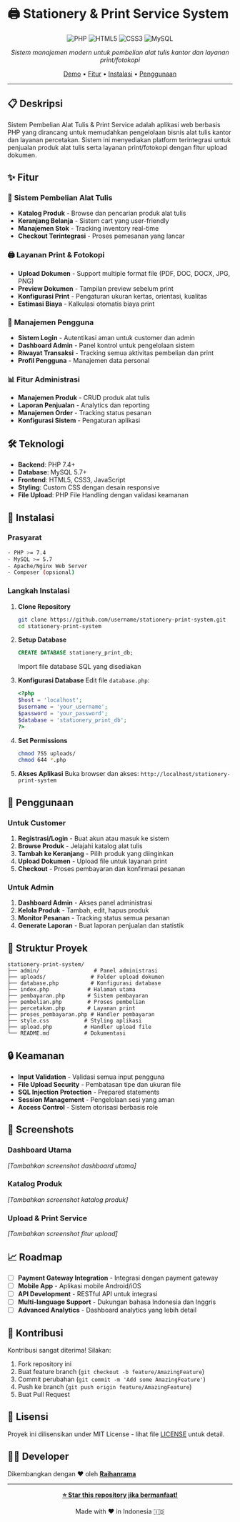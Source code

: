 # 🖨️ Stationery & Print Service System

<div align="center">

![PHP](https://img.shields.io/badge/PHP-777BB4?style=for-the-badge&logo=php&logoColor=white)
![HTML5](https://img.shields.io/badge/HTML5-E34F26?style=for-the-badge&logo=html5&logoColor=white)
![CSS3](https://img.shields.io/badge/CSS3-1572B6?style=for-the-badge&logo=css3&logoColor=white)
![MySQL](https://img.shields.io/badge/MySQL-005C84?style=for-the-badge&logo=mysql&logoColor=white)

*Sistem manajemen modern untuk pembelian alat tulis kantor dan layanan print/fotokopi*

[Demo](#demo) • [Fitur](#-fitur) • [Instalasi](#-instalasi) • [Penggunaan](#-penggunaan)

</div>

---

## 📋 Deskripsi

Sistem Pembelian Alat Tulis & Print Service adalah aplikasi web berbasis PHP yang dirancang untuk memudahkan pengelolaan bisnis alat tulis kantor dan layanan percetakan. Sistem ini menyediakan platform terintegrasi untuk penjualan produk alat tulis serta layanan print/fotokopi dengan fitur upload dokumen.

## ✨ Fitur

### 🛒 **Sistem Pembelian Alat Tulis**
- **Katalog Produk** - Browse dan pencarian produk alat tulis
- **Keranjang Belanja** - Sistem cart yang user-friendly
- **Manajemen Stok** - Tracking inventory real-time
- **Checkout Terintegrasi** - Proses pemesanan yang lancar

### 🖨️ **Layanan Print & Fotokopi**
- **Upload Dokumen** - Support multiple format file (PDF, DOC, DOCX, JPG, PNG)
- **Preview Dokumen** - Tampilan preview sebelum print
- **Konfigurasi Print** - Pengaturan ukuran kertas, orientasi, kualitas
- **Estimasi Biaya** - Kalkulasi otomatis biaya print

### 👤 **Manajemen Pengguna**
- **Sistem Login** - Autentikasi aman untuk customer dan admin
- **Dashboard Admin** - Panel kontrol untuk pengelolaan sistem
- **Riwayat Transaksi** - Tracking semua aktivitas pembelian dan print
- **Profil Pengguna** - Manajemen data personal

### 📊 **Fitur Administrasi**
- **Manajemen Produk** - CRUD produk alat tulis
- **Laporan Penjualan** - Analytics dan reporting
- **Manajemen Order** - Tracking status pesanan
- **Konfigurasi Sistem** - Pengaturan aplikasi

## 🛠️ Teknologi

- **Backend**: PHP 7.4+
- **Database**: MySQL 5.7+
- **Frontend**: HTML5, CSS3, JavaScript
- **Styling**: Custom CSS dengan desain responsive
- **File Upload**: PHP File Handling dengan validasi keamanan

## 🚀 Instalasi

### Prasyarat
```bash
- PHP >= 7.4
- MySQL >= 5.7
- Apache/Nginx Web Server
- Composer (opsional)
```

### Langkah Instalasi

1. **Clone Repository**
   ```bash
   git clone https://github.com/username/stationery-print-system.git
   cd stationery-print-system
   ```

2. **Setup Database**
   ```sql
   CREATE DATABASE stationery_print_db;
   ```
   Import file database SQL yang disediakan

3. **Konfigurasi Database**
   Edit file `database.php`:
   ```php
   <?php
   $host = 'localhost';
   $username = 'your_username';
   $password = 'your_password';
   $database = 'stationery_print_db';
   ?>
   ```

4. **Set Permissions**
   ```bash
   chmod 755 uploads/
   chmod 644 *.php
   ```

5. **Akses Aplikasi**
   Buka browser dan akses: `http://localhost/stationery-print-system`

## 📖 Penggunaan

### Untuk Customer
1. **Registrasi/Login** - Buat akun atau masuk ke sistem
2. **Browse Produk** - Jelajahi katalog alat tulis
3. **Tambah ke Keranjang** - Pilih produk yang diinginkan
4. **Upload Dokumen** - Upload file untuk layanan print
5. **Checkout** - Proses pembayaran dan konfirmasi pesanan

### Untuk Admin
1. **Dashboard Admin** - Akses panel administrasi
2. **Kelola Produk** - Tambah, edit, hapus produk
3. **Monitor Pesanan** - Tracking status semua pesanan
4. **Generate Laporan** - Buat laporan penjualan dan statistik

## 📁 Struktur Proyek

```
stationery-print-system/
├── admin/                 # Panel administrasi
├── uploads/              # Folder upload dokumen
├── database.php          # Konfigurasi database
├── index.php            # Halaman utama
├── pembayaran.php       # Sistem pembayaran
├── pembelian.php        # Proses pembelian
├── percetakan.php       # Layanan print
├── proses_pembayaran.php # Handler pembayaran
├── style.css           # Styling aplikasi
├── upload.php          # Handler upload file
└── README.md           # Dokumentasi
```

## 🔒 Keamanan

- **Input Validation** - Validasi semua input pengguna
- **File Upload Security** - Pembatasan tipe dan ukuran file
- **SQL Injection Protection** - Prepared statements
- **Session Management** - Pengelolaan sesi yang aman
- **Access Control** - Sistem otorisasi berbasis role

## 🎨 Screenshots

### Dashboard Utama
*[Tambahkan screenshot dashboard utama]*

### Katalog Produk
*[Tambahkan screenshot katalog produk]*

### Upload & Print Service
*[Tambahkan screenshot fitur upload]*

## 📈 Roadmap

- [ ] **Payment Gateway Integration** - Integrasi dengan payment gateway
- [ ] **Mobile App** - Aplikasi mobile Android/iOS
- [ ] **API Development** - RESTful API untuk integrasi
- [ ] **Multi-language Support** - Dukungan bahasa Indonesia dan Inggris
- [ ] **Advanced Analytics** - Dashboard analytics yang lebih detail

## 🤝 Kontribusi

Kontribusi sangat diterima! Silakan:

1. Fork repository ini
2. Buat feature branch (`git checkout -b feature/AmazingFeature`)
3. Commit perubahan (`git commit -m 'Add some AmazingFeature'`)
4. Push ke branch (`git push origin feature/AmazingFeature`)
5. Buat Pull Request

## 📄 Lisensi

Proyek ini dilisensikan under MIT License - lihat file [LICENSE](LICENSE) untuk detail.

## 👨‍💻 Developer

Dikembangkan dengan ❤️ oleh **[Raihanrama](https://github.com/raihanrama)**

---

<div align="center">

**[⭐ Star this repository jika bermanfaat!](https://github.com/username/stationery-print-system)**

Made with ❤️ in Indonesia 🇮🇩

</div>
